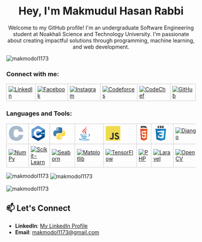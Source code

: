 <h1 align="center">Hey, I'm Makmudul Hasan Rabbi</h1>
<p align="center">Welcome to my GitHub profile! I'm an undergraduate Software Engineering student at Noakhali Science and Technology University. I'm passionate about creating impactful solutions through programming, machine learning, and web development.</p>

<p align="left"> <img src="https://komarev.com/ghpvc/?username=makmodol1173&label=Profile%20views&color=0e75b6&style=flat" alt="makmodol1173" /> </p>

<h3 align="left">Connect with me:</h3>
<table style="border-collapse: collapse; width: auto;">
  <tr>
    <td style="border:1px solid #ccc; padding:5px;"><a href="https://linkedin.com/in/makmudul-hasan-rabbi-818a67177" target="_blank"><img src="https://raw.githubusercontent.com/rahuldkjain/github-profile-readme-generator/master/src/images/icons/Social/linked-in-alt.svg" alt="LinkedIn" width="30" height="30"/></a></td>
    <td style="border:1px solid #ccc; padding:5px;"><a href="https://fb.com/shah.moaz.7" target="_blank"><img src="https://raw.githubusercontent.com/rahuldkjain/github-profile-readme-generator/master/src/images/icons/Social/facebook.svg" alt="Facebook" width="30" height="30"/></a></td>
    <td style="border:1px solid #ccc; padding:5px;"><a href="https://instagram.com/@shah_moaz_" target="_blank"><img src="https://raw.githubusercontent.com/rahuldkjain/github-profile-readme-generator/master/src/images/icons/Social/instagram.svg" alt="Instagram" width="30" height="30"/></a></td>
    <td style="border:1px solid #ccc; padding:5px;"><a href="https://codeforces.com/profile/shah_moaz10" target="_blank"><img src="https://raw.githubusercontent.com/rahuldkjain/github-profile-readme-generator/master/src/images/icons/Social/codeforces.svg" alt="Codeforces" width="30" height="30"/></a></td>
    <td style="border:1px solid #ccc; padding:5px;"><a href="https://www.codechef.com/users/moaz100" target="_blank"><img src="https://s3.amazonaws.com/codechef_shared/sites/all/themes/abessive/cc-logo.svg" alt="CodeChef" width="30" height="30"/></a></td>
    <td style="border:1px solid #ccc; padding:5px;"><a href="https://github.com/" target="_blank"><img src="https://cdn4.iconfinder.com/data/icons/social-media-logos-6/512/71-github-1024.png" alt="GitHub" width="30" height="30"/></a></td>
  </tr>
</table>

<h3 align="left">Languages and Tools:</h3>
<table style="border-collapse: collapse; width: auto;">
  <tr>
    <td style="border:1px solid #ccc; padding:5px;"><a href="https://www.cprogramming.com/" target="_blank"><img src="https://raw.githubusercontent.com/devicons/devicon/master/icons/c/c-original.svg" alt="C" width="40" height="40"/></a></td>
    <td style="border:1px solid #ccc; padding:5px;"><a href="https://www.w3schools.com/cpp/" target="_blank"><img src="https://raw.githubusercontent.com/devicons/devicon/master/icons/cplusplus/cplusplus-original.svg" alt="C++" width="40" height="40"/></a></td>
    <td style="border:1px solid #ccc; padding:5px;"><a href="https://www.python.org" target="_blank"><img src="https://raw.githubusercontent.com/devicons/devicon/master/icons/python/python-original.svg" alt="Python" width="40" height="40"/></a></td>
    <td style="border:1px solid #ccc; padding:5px;"><a href="https://www.java.com" target="_blank"><img src="https://raw.githubusercontent.com/devicons/devicon/master/icons/java/java-original.svg" alt="Java" width="40" height="40"/></a></td>
    <td style="border:1px solid #ccc; padding:5px;"><a href="https://developer.mozilla.org/en-US/docs/Web/JavaScript" target="_blank"><img src="https://raw.githubusercontent.com/devicons/devicon/master/icons/javascript/javascript-original.svg" alt="JavaScript" width="40" height="40"/></a></td>
    <td style="border:1px solid #ccc; padding:5px;"><a href="https://www.w3schools.com/html/" target="_blank"><img src="https://raw.githubusercontent.com/devicons/devicon/master/icons/html5/html5-original-wordmark.svg" alt="HTML5" width="40" height="40"/></a></td>
    <td style="border:1px solid #ccc; padding:5px;"><a href="https://www.w3schools.com/css/" target="_blank"><img src="https://raw.githubusercontent.com/devicons/devicon/master/icons/css3/css3-original-wordmark.svg" alt="CSS3" width="40" height="40"/></a></td>
    <td style="border:1px solid #ccc; padding:5px;"><a href="https://www.djangoproject.com/" target="_blank"><img src="https://cdn.worldvectorlogo.com/logos/django.svg" alt="Django" width="40" height="40"/></a></td>
    <td style="border:1px solid #ccc; padding:5px;"><a href="https://www.mysql.com/" target="_blank"><img src="https://raw.githubusercontent.com/devicons/devicon/master/icons/mysql/mysql-original-wordmark.svg" alt="MySQL" width="40" height="40"/></a></td>
    <td style="border:1px solid #ccc; padding:5px;"><a href="https://www.sqlite.org/" target="_blank"><img src="https://www.vectorlogo.zone/logos/sqlite/sqlite-icon.svg" alt="SQLite" width="40" height="40"/></a></td>
     <td style="border:1px solid #ccc; padding:5px;"><a href="https://www.langchain.com/" target="_blank"><img src="https://upload.wikimedia.org/wikipedia/commons/3/3f/LangChain_logo.png" alt="LangChain" width="40" height="40"/></a></td>
    <td style="border:1px solid #ccc; padding:5px;"><a href="https://pandas.pydata.org/" target="_blank"><img src="https://raw.githubusercontent.com/devicons/devicon/2ae2a900d2f041da66e950e4d48052658d850630/icons/pandas/pandas-original.svg" alt="Pandas" width="40" height="40"/></a></td>
  <tr>
    <td style="border:1px solid #ccc; padding:5px;"><a href="https://numpy.org/" target="_blank"><img src="https://upload.wikimedia.org/wikipedia/commons/3/31/NumPy_logo_2020.svg" alt="NumPy" width="40" height="40"/></a></td>
    <td style="border:1px solid #ccc; padding:5px;"><a href="https://scikit-learn.org/" target="_blank"><img src="https://upload.wikimedia.org/wikipedia/commons/0/05/Scikit_learn_logo_small.svg" alt="Scikit-Learn" width="40" height="40"/></a></td>
    <td style="border:1px solid #ccc; padding:5px;"><a href="https://seaborn.pydata.org/" target="_blank"><img src="https://seaborn.pydata.org/_images/logo-mark-lightbg.svg" alt="Seaborn" width="40" height="40"/></a></td>
    <td style="border:1px solid #ccc; padding:5px;"><a href="https://matplotlib.org/" target="_blank"><img src="https://upload.wikimedia.org/wikipedia/commons/8/84/Matplotlib_icon.svg" alt="Matplotlib" width="40" height="40"/></a></td>
    <td style="border:1px solid #ccc; padding:5px;"><a href="https://www.tensorflow.org/" target="_blank"><img src="https://www.vectorlogo.zone/logos/tensorflow/tensorflow-icon.svg" alt="TensorFlow" width="40" height="40"/></a></td>
    <td style="border:1px solid #ccc; padding:5px;"><a href="https://www.php.net/" target="_blank"><img src="https://upload.wikimedia.org/wikipedia/commons/2/27/PHP-logo.svg" alt="PHP" width="40" height="40"/></a></td>
    <td style="border:1px solid #ccc; padding:5px;"><a href="https://laravel.com/" target="_blank"><img src="https://upload.wikimedia.org/wikipedia/commons/9/9a/Laravel.svg" alt="Laravel" width="40" height="40"/></a></td>
    <td style="border:1px solid #ccc; padding:5px;"><a href="https://opencv.org/" target="_blank"><img src="https://upload.wikimedia.org/wikipedia/commons/3/32/OpenCV_Logo_with_text_svg_version.svg" alt="OpenCV" width="40" height="40"/></a></td>
    <td style="border:1px solid #ccc; padding:5px;"><a href="https://www.figma.com/" target="_blank"><img src="https://www.vectorlogo.zone/logos/figma/figma-icon.svg" alt="Figma" width="40" height="40"/></a></td>
    <td style="border:1px solid #ccc; padding:5px;"><a href="https://streamlit.io/" target="_blank"><img src="https://streamlit.io/images/brand/streamlit-mark-color.svg" alt="Streamlit" width="40" height="40"/></a></td>
    <td colspan="3"></td>
  </tr>
</table>

<p><img align="left" src="https://github-readme-stats.vercel.app/api/top-langs?username=makmodol1173&show_icons=true&locale=en&layout=compact" alt="makmodol1173" /></p>

<p>&nbsp;<img align="center" src="https://github-readme-stats.vercel.app/api?username=makmodol1173&show_icons=true&locale=en" alt="makmodol1173" /></p>

<p><img align="center" src="https://github-readme-streak-stats.herokuapp.com/?user=makmodol1173&" alt="makmodol1173" /></p>

## 📫 Let's Connect  
- **LinkedIn**: [My LinkedIn Profile](https://www.linkedin.com/in/makmudul-hasan-rabbi-818a67177/)    
- **Email**: makmodol1173@gmail.com 
